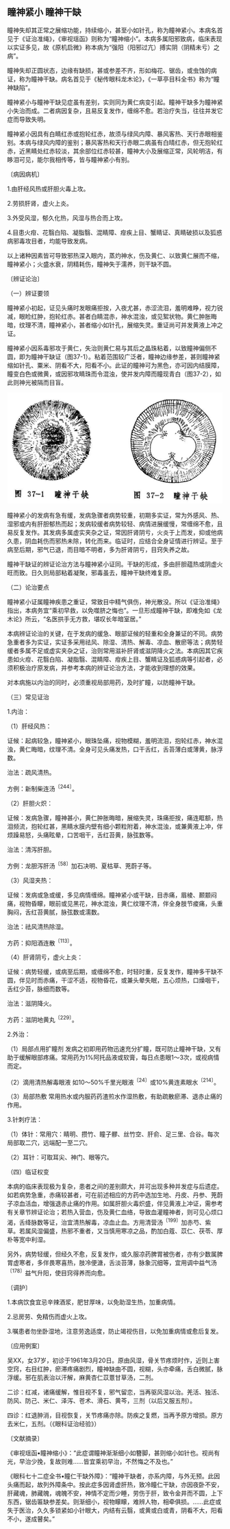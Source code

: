 ## 瞳神紧小 瞳神干缺

瞳神失却其正常之展缩功能，持续缩小，甚至小如针孔，称为瞳神紧小。本病名首见于《证治准绳》，《审视瑶函》则称为“瞳神缩小”。本病多属阳邪致病，临床表现以实证多见，故《原机启微》称本病为“强阳（阳邪过亢）搏实阴（阴精未亏）之病”。

瞳神失却正圆状态，边缘有缺损，甚或参差不齐，形如梅花、锯齿，或虫蚀的病证，称为瞳神干缺。病名首见于《秘传眼科龙木论》，《一草亭目科全书》称为“瞳神缺陷”。

瞳神紧小与瞳神干缺见症虽有差别，实则同为黄仁病变引起。瞳神干缺多为瞳神紧小失治而成。二者病因复杂，且易反复发作，缠绵不愈。若治疗失当，往往并发它症而导致失明。

瞳神紧小因具有白睛红赤或抱轮红赤，故须与绿风内障、暴风客热、天行赤眼相鉴别。本病与绿风内障的鉴别；暴风客热和天行赤眼二病虽有白晴红赤，但无抱轮红赤，近黑睛处红赤较淡，其余部位红赤较甚，瞳神大小及展缩正常，风轮明洁，有眵泪可见，能尔我相传等，皆与瞳神紧小有别。

〔病因病机〕

1.由肝经风热或肝胆火毒上攻。

2.劳损肝肾，虚火上炎。

3.外受风湿，郁久化热，风湿与热合而上攻。

4.目患火疳、花翳白陷、凝脂翳、混睛障、疳疾上目、蟹睛证、真睛破损以及狐惑病邪毒攻目者，均能导致发病。

以上诸种因素皆可导致邪热深入眼内，蒸灼神水，伤及黄仁、以致黄仁展而不缩，瞳神紧小；火盛水衰，阴精耗伤，瞳神失于濡养，则干缺不圆。

〔辨证论治〕

（一）辨证要领

瞳神紧小初起，证见头痛时发眼痛拒按，入夜尤甚，赤涩流泪，羞明难睁，视力锐减，眼睑红肿，抱轮红赤。甚者白睛混赤，神水混浊，或见絮状物。黄仁肿胀晦暗，纹理不清，瞳神紧小，甚者缩小如针孔，展缩失灵。重证尚可并发黄液上冲之证。

瞳神紧小因系毒邪攻于黄仁，失治则黄仁易与其后之晶珠粘着，以致瞳神偏侧不圆，即为瞳神干缺证（图37-1）。粘着范围较广泛者，瞳神边缘参差，甚则瞳神紧缩如针孔、粟米、阴看不大，阳看不小。此证的瞳神可为黑色，亦可因内结膜障，瞳变白色或微黄，或因邪攻睛珠而令混浊，使并发内障而瞳现青白（图37-2），如此则神光被隔而目盲。

<img src="img\37.jpg" style="zoom:50%;" />

瞳神紧小的发病有急有缓，发病急骤者病势较重，初期多实证，常为外感风、热、湿邪或内有肝胆郁热而起；发病较缓者病势较轻、病情进展缓慢，常缠绵不愈，且易反复发作。其发病多属虚实夹杂之证，常因肝肾阴亏，火炎于上而发，抑或他病久患，阴血耗伤而邪热未除，转化而来。临证时，应结合全身证情进行辨证。至于病至后期，邪气已退，而目暗不明者，多为肝肾阴亏，目窍失养之故。

瞳神干缺证的辨证论治方法与瞳神紧小证同。干缺的形成，多由肝胆蕴热或阴虚火旺而致。日久则局部粘着凝聚，邪毒虽去，瞳神干缺终难复原。

（二）论治要点

瞳神紧小证属瞳神疾患之重证，常致目中精气俱伤，神光散没。所以《证治准绳》指出，本病务宜“乘初早救，以免噬脐之悔也”。一旦形成瞳神干缺，即难免如《龙木论》所云，“名医拱手无方救，堪叹长年暗室居。”

本病辨证论治的关键，在于发病的缓急、眼部证候的轻重和全身兼证的不同。病势急重者多为实证，实证多采用祛风、除湿、清热、解毒、凉血、散瘀等法；病势轻缓者多属不足或虚实夹杂之证，治则常用滋补肝肾或滋阴降火之法。本病因其它疾患如火疳、花翳白陷、凝脂翳、混睛障、疳疾上目、蟹睛证及狐惑病等引起者，必须积极治疗原发病，并参考本病的辨证论治方法，才能收到理想的效果。

对本病施以内治的同时，必须重视局部用药，及时扩瞳，以防瞳神干缺。

（三）常见证治

1.内治：

（1）肝经风热：

证候：起病较急，瞳神紧小，眼珠坠痛，视物模糊，羞明流泪，抱轮红赤，神水混浊，黄仁晦暗，纹理不清。全身可见头痛发热，口干舌红，舌苔薄白或薄黄，脉浮数。

治法：疏风清热。

方例：新制柴连汤<sup>〔244〕</sup>。

（2）肝胆火炽：

证候：发病急骤，瞳神甚小，黄仁肿胀晦暗，展缩失灵，珠痛拒按，痛连眶额，热泪频流，抱轮红甚，黑睛水膜内壁有细小颗粒附着，神水混浊，或兼黄液上冲，伴烦躁易怒，头痛眩晕，口苦咽干，舌红苔黄，脉弦数等。

治法：清泻肝胆。

方例：龙胆泻肝汤<sup>〔58〕</sup>加石决明、夏枯草、茺蔚子等。

（3）风湿夹热：

证候：发病或急或缓，多见病情缠绵。瞳神紧小或干缺，目赤痛，眉棱、颞颥闷痛，视物昏矇，眼前或见黑花，神水混浊，黄仁纹理不清，伴全身肢节痠痛，头重胸闷，舌红苔黄腻，脉弦数或濡数。

治法：祛风清热除湿。

方药：抑阳酒连散<sup>〔113〕</sup>。

（4）肝肾阴亏，虚火上炎：

证候：病势轻缓，或病至后期，或缠绵不愈，时轻时重，反复发作，瞳神多干缺不圆，伴见时而赤痛，干涩不适，视物昏花，或兼头晕失眠，五心烦热，口燥咽干，舌红少苔，脉细而数等。

治法：滋阴降火。

方药：滋阴地黄丸<sup>〔229〕</sup>。

2.外治：

（1）局部点用扩瞳剂 发病之初即用药物迅速充分扩瞳，既可防止瞳神干缺，又有助于缓解眼部疼痛。常用药为1%阿托品液或软膏，每日点患眼1〜3次，或视病情而定。

（2）滴用清热解毒眼液 如10〜50%千里光眼液<sup>〔24〕</sup>或10%黄连素眼水<sup>〔214〕</sup>。

（3）局部热敷 常用热水或内服药药渣煎水作湿热敷，有助疏散瘀滞、退赤止痛的作用。

3.针刺疗法：

（1）体针：常用穴：睛明、攒竹、瞳子髎、丝竹空、肝俞、足三里、合谷。每次局部取二穴，远端配一至二穴。

（2）耳针：可取耳尖、神门、眼等穴。

（四）临证权变

本病的临床表现极为复杂，患者之间的差别颇大，并可出现多种并发症与后遗症。如若病势急重，赤痛较甚者，可在前述相应的方药中选加生地、丹皮、丹参、茺蔚子凉血活血，增强退赤止痛的作用。如属肝胆火毒炽盛，伴见黄液上冲证，需参考有关章节辨证论治；若热入营血，伤及黄仁血络，导致血灌瞳神者，则可见心烦口渴，舌绛脉数等证，治宜清热解毒，凉血止血。方用清营汤<sup>〔199〕</sup>加赤芍、紫草。若属风湿偏盛，热邪不重者，又当慎用寒凉之品，酌加白蔻、苡仁、茯苓、厚朴等宽中利湿。

另外，病势轻缓，但经久不愈，反复发作，或久服凉药脾胃被伤者，亦有少数属脾胃虚寒者，多伴畏寒喜热，肢冷便溏，舌淡苔薄，脉象沉细等，宜用调中益气汤<sup>〔178〕</sup>益气升阳，使目窍得养而向愈。

〔调护〕

1.本病饮食宜忌辛辣酒浆，肥甘厚味，以免助湿生热，加重病情。

2.忌房劳、免精伤而虚火上攻。

3.嘱患者勿坐卧湿地，注意劳逸适度，防止竭视伤目，以免加重病情或愈后复发。

〔应用例案〕

吴XX，女37岁，初诊于1961年3月20日。原由风湿，骨关节疼烦时作，近则上害空窍，右目红肿，瘀滞疼痛剧烈，瞳神缺曲不圆，视糊，头亦牵痛，舌白微腻，脉浮缓。邪在肌表治以汗解，麻黄杏仁苡薏甘草汤，二剂。

二诊：红减，诸痛缓解，惟目视不复，邪气留恋，当再驱风湿以治。羌活、独活、防风、防己、米仁、泽泻、苍术、滑石、黄芩，三剂（以后又服五剂）。

四诊：红退肿消，目视恢复，关节疼痛亦除。防疾之复燃，当再予原方增损。原方去米仁，五剂。（《眼科证治经验》）

〔文献摘录〕

《审视瑶函•瞳神缩小》：“此症谓瞳神渐渐细小如簪脚，甚则缩小如针也。视尚有光，早治少挽，复故则难……皆宜乘初早治，不然悔之不及也。”

《眼科七十二症全书•瞳仁干缺外障》：“瞳神干缺者，亦系内障，与外无预。此因头痛而起，故列外障条中。按此症多因肾虚肝热，致冷瞳仁干缺，亦因夜卧不安，肝藏魂，肺藏魄，魂魄不安，神情不定而少睡，劳伤于肝，致令金井而不圆，上下东西，锯齿匾缺参差矣。则渐细小，视物矇矇，难辨人物，相牵俱损。……此症或失于医治，久久多锁紧如小针眼大，内结有云翳，或黄或白或青，阴看不大，阳看不小，遂成瞽矣。”

